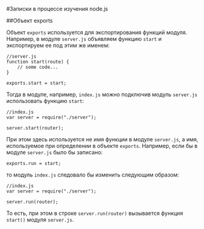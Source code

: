 #Записки в процессе изучения node.js

##Объект exports

Объект `exports` используется для экспортирования функций модуля. Например, в модуле `server.js` объявляем функцию `start` и экспортируем ее под этим же именем:

	//server.js
	function start(route) {
		// some code...
	}
	
	exports.start = start;

Тогда в модуле, например, `index.js` можно подключив модуль `server.js` использовать функцию `start`:

	//index.js
	var server = require("./server");
	
	server.start(router);

При этом здесь используется не имя функции в модуле `server.js`, а имя, используемое при определении в объекте `exports`. Например, если бы в модуле `server.js` было бы записано:

	exports.run = start;

то модуль `index.js` следовало бы изменить следующим образом:

	//index.js
	var server = require("./server");
	
	server.run(router);

То есть, при этом в строке `server.run(router)` вызывается функция `start()` модуля `server.js`.